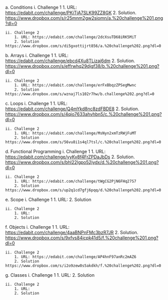 a. Conditions
	i. Challenge 1
		1. URL: https://edabit.com/challenge/PKiTjA7SLK99ZZ8GK
		2. Solution. https://www.dropbox.com/s/r25mnm2gw2siomn/a.%20challenge%201.png?dl=0

	ii. Challenge 2
		1. URL: https://edabit.com/challenge/2dcXsuTD68iRK5MiT
		2. Solution	  https://www.dropbox.com/s/di5gxottijrt856/a.%20challenge%202.png?dl=0

b. Arrays
	i. Challenge 1
		1. URL: https://edabit.com/challenge/ebcd4Xu8TLizaj6dm
		2. Solution. https://www.dropbox.com/s/effrwhq29djgf38/b.%20challenge%201.png?dl=0

	ii. Challenge 2
		1. URL: https://edabit.com/challenge/erFxBbqzZPSegMwnc
		2. Solution		https://www.dropbox.com/s/wznaj7ls102r7hw/b.challenge%202.png?dl=0

c. Loops
	i. Challenge 1
		1. URL: https://edabit.com/challenge/Q4mYkd8nc8zdFBDE8
		2. Solution. https://www.dropbox.com/s/4qio7633ahvhbn5/c.%20challenge%201.png?dl=0

	ii. Challenge 2
		1. URL: https://edabit.com/challenge/MsNyn2xmTzRWjFuMT
		2. Solution		https://www.dropbox.com/s/56vu8i1s4ql7tsl/c.%20challenge%202.png?dl=0

d. Functional Programming
	i. Challenge 1
		1. URL: https://edabit.com/challenge/yyKv8f4FrZPDaJbDs 
		2. Solution. https://www.dropbox.com/s/bhl22lgpo52jydx/d.%20challenge%201.png?dl=0

	ii. Challenge 2
		1. URL: https://edabit.com/challenge/tWgCG2PjN6FHq27S7
		2. Solution		https://www.dropbox.com/s/up2q1cd7gfj6pqq/d.%20challenge%202.png?dl=0

e. Scope
	i. Challenge 1
		1. URL: 
		2. Solution

	ii. Challenge 2
		1. URL: 
		2. Solution		

f. Objects
	i. Challenge 1
		1. URL: https://edabit.com/challenge/4aaBNPnFMc3bzR7JR
		2. Solution. https://www.dropbox.com/s/9xfvs84icpk41d5/f.%20challenge%201.png?dl=0

	ii. Challenge 2
		1. URL: https://edabit.com/challenge/AP4hnF97anRc2mAZ6
		2. Solution		https://www.dropbox.com/s/i2o9zew0s5akdkh/f.%20challenge%202.png?dl=0

g. Classes
	i. Challenge 1
		1. URL: 
		2. Solution	

	ii. Challenge 2
		1. URL: 
		2. Solution													